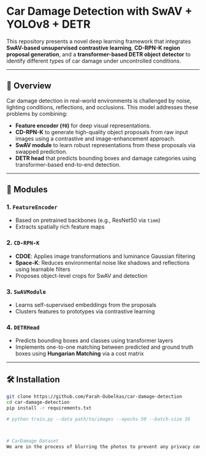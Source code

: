 # Car Damage Detection with SwAV + YOLOv8 + DETR

This repository presents a novel deep learning framework that integrates **SwAV-based unsupervised contrastive learning**, **CD-RPN-K region proposal generation**, and a **transformer-based DETR object detector** to identify different types of car damage under uncontrolled conditions.

---

## 🚗 Overview

Car damage detection in real-world environments is challenged by noise, lighting conditions, reflections, and occlusions. This model addresses these problems by combining:

- **Feature encoder (`fθ`)** for deep visual representations.
- **CD-RPN-K** to generate high-quality object proposals from raw input images using a contrastive and image-enhancement approach.
- **SwAV module** to learn robust representations from these proposals via swapped prediction.
- **DETR head** that predicts bounding boxes and damage categories using transformer-based end-to-end detection.

---

## 🧩 Modules

### 1. `FeatureEncoder`
- Based on pretrained backbones (e.g., ResNet50 via `timm`)
- Extracts spatially rich feature maps

### 2. `CD-RPN-K`
- **CDOE**: Applies image transformations and luminance Gaussian filtering
- **Space-K**: Reduces environmental noise like shadows and reflections using learnable filters
- Proposes object-level crops for SwAV and detection

### 3. `SwAVModule`
- Learns self-supervised embeddings from the proposals
- Clusters features to prototypes via contrastive learning

### 4. `DETRHead`
- Predicts bounding boxes and classes using transformer layers
- Implements one-to-one matching between predicted and ground truth boxes using **Hungarian Matching** via a cost matrix

---

## 🛠️ Installation

```bash
git clone https://github.com/Farah-Oubelkas/car-damage-detection
cd car-damage-detection
pip install -r requirements.txt

# python train.py --data path/to/images --epochs 50 --batch-size 16



# CarDamage Dataset
We are in the process of blurring the photos to prevent any privacy concerns. Once this is done, we will share them here. We appreciate your understanding and support.
